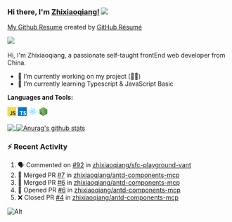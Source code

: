 ### Hi there, I'm [Zhixiaoqiang!](https://zhixiaoqiang.github.io/zhixiaoqiang) <img src="https://media.giphy.com/media/hvRJCLFzcasrR4ia7z/giphy.gif" width="25">
[My Github Resume](https://resume.github.io/?zhixiaoqiang) created by [GitHub Résumé](https://github.com/resume/resume.github.com)

![](https://komarev.com/ghpvc/?username=zhixiaoqiang&color=green)
<br />

Hi, I'm Zhixiaoqiang, a passionate self-taught frontEnd web developer from China.

- 🔭 I’m currently working on my project (🤖🤖)
- 🌱 I’m currently learning Typescript & JavaScript Basic

**Languages and Tools:**  

<code><img height="20" src="https://raw.githubusercontent.com/github/explore/80688e429a7d4ef2fca1e82350fe8e3517d3494d/topics/javascript/javascript.png"></code>
<code><img height="20" src="https://raw.githubusercontent.com/github/explore/80688e429a7d4ef2fca1e82350fe8e3517d3494d/topics/typescript/typescript.png"></code>
<code><img height="20" src="https://raw.githubusercontent.com/github/explore/80688e429a7d4ef2fca1e82350fe8e3517d3494d/topics/react/react.png"></code>
<code><img height="20" src="https://raw.githubusercontent.com/github/explore/80688e429a7d4ef2fca1e82350fe8e3517d3494d/topics/nodejs/nodejs.png"></code>

<a href="https://github.com/zhixiaoqiang/zhixiaoqiang">
  <!-- Change the `github-readme-stats.vercel.app` to `github-readme-stats.vercel.app`  -->
  <img align="center" src="https://github-readme-stats.vercel.app/api/top-langs/?username=zhixiaoqiang&theme=radical" />
</a>
<a href="https://github.com/zhixiaoqiang/zhixiaoqiang">
  <img align="center" src="https://github-readme-stats.vercel.app/api?username=zhixiaoqiang&show_icons=true&theme=radical&line_height=40&count_private=true&include_all_commits=true" alt="Anurag's github stats" />
</a>


### :zap: Recent Activity

<!--START_SECTION:activity-->
1. 🗣 Commented on [#92](https://github.com/zhixiaoqiang/sfc-playground-vant/pull/92#issuecomment-2837352588) in [zhixiaoqiang/sfc-playground-vant](https://github.com/zhixiaoqiang/sfc-playground-vant)
2. 🎉 Merged PR [#7](https://github.com/zhixiaoqiang/antd-components-mcp/pull/7) in [zhixiaoqiang/antd-components-mcp](https://github.com/zhixiaoqiang/antd-components-mcp)
3. 🎉 Merged PR [#6](https://github.com/zhixiaoqiang/antd-components-mcp/pull/6) in [zhixiaoqiang/antd-components-mcp](https://github.com/zhixiaoqiang/antd-components-mcp)
4. 💪 Opened PR [#6](https://github.com/zhixiaoqiang/antd-components-mcp/pull/6) in [zhixiaoqiang/antd-components-mcp](https://github.com/zhixiaoqiang/antd-components-mcp)
5. ❌ Closed PR [#4](https://github.com/zhixiaoqiang/antd-components-mcp/pull/4) in [zhixiaoqiang/antd-components-mcp](https://github.com/zhixiaoqiang/antd-components-mcp)
<!--END_SECTION:activity-->
![Alt](https://repobeats.axiom.co/api/embed/a5f334c4d3696f2add1fcd0dacb9b5fd7331b504.svg "Repobeats analytics image")
